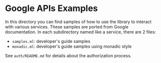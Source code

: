 Google APIs Examples
====================

In this directory you can find samples of how to use the library to interact
with various services. These samples are ported from Google documentation. In
each subdirectory named like a service, there are 2 files:

* `samples.ml`: developer's guide samples
* `monadic.ml`: developer's guide samples using monadic style

See `auth/README.md` for details about the authorization process.

